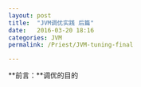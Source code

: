 ```yaml
---
layout: post
title:  "JVM调优实践 后篇"
date:   2016-03-20 18:16
categories: JVM
permalink: /Priest/JVM-tuning-final

---
```



**前言：**调优的目的